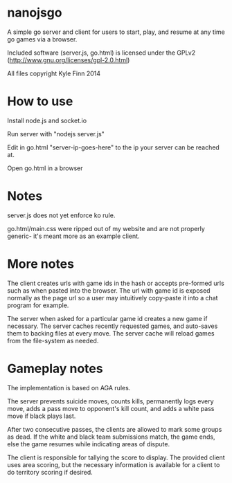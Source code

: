 # nanojsgo

A simple go server and client for users to start, play, and resume at any time go games via a browser. 

Included software (server.js, go.html) is licensed under the GPLv2 (http://www.gnu.org/licenses/gpl-2.0.html)

All files copyright Kyle Finn 2014 

# How to use

Install node.js and socket.io

Run server with "nodejs server.js"

Edit in go.html "server-ip-goes-here" to the ip your server can be reached at.

Open go.html in a browser

# Notes

server.js does not yet enforce ko rule.

go.html/main.css were ripped out of my website and are not properly generic- it's meant more as an example client.

# More notes

The client creates urls with game ids in the hash or accepts pre-formed urls such as when pasted into the browser.
The url with game id is exposed normally as the page url so a user may intuitively copy-paste it into a chat program for example.

The server when asked for a particular game id creates a new game if necessary.
The server caches recently requested games, and auto-saves them to backing files at every move.
The server cache will reload games from the file-system as needed.

# Gameplay notes

The implementation is based on AGA rules.

The server prevents suicide moves, counts kills, permanently logs every move, adds a pass move to opponent's kill count, and adds a white pass move if black plays last.

After two consecutive passes, the clients are allowed to mark some groups as dead. If the white and black team submissions match, the game ends, else the game resumes while indicating areas of dispute.

The client is responsible for tallying the score to display. The provided client uses area scoring, but the necessary information is available for a client to do territory scoring if desired.

